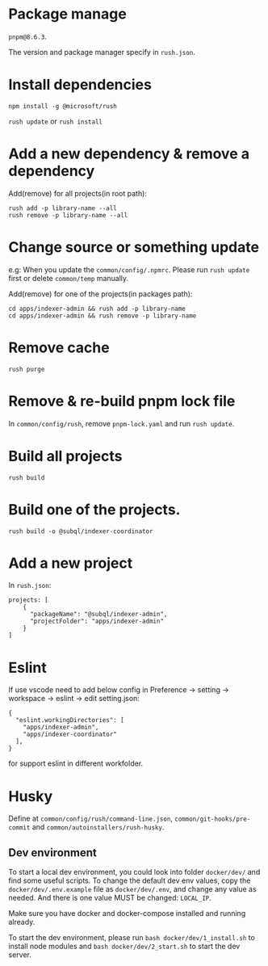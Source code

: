 # Package manage

`pnpm@8.6.3`.

The version and package manager specify in `rush.json`.

# Install dependencies

`npm install -g @microsoft/rush`

`rush update` or `rush install`

# Add a new dependency & remove a dependency

Add(remove) for all projects(in root path):

```
rush add -p library-name --all
rush remove -p library-name --all
```

# Change source or something update

e.g: When you update the `common/config/.npmrc`. Please run `rush update` first or delete `common/temp` manually.

Add(remove) for one of the projects(in packages path):

```
cd apps/indexer-admin && rush add -p library-name
cd apps/indexer-admin && rush remove -p library-name
```

# Remove cache

```
rush purge
```

# Remove & re-build pnpm lock file

In `common/config/rush`, remove `pnpm-lock.yaml` and run `rush update`.

# Build all projects

`rush build`

# Build one of the projects.

`rush build -o @subql/indexer-coordinator`

# Add a new project

In `rush.json`:

```
projects: [
    {
      "packageName": "@subql/indexer-admin",
      "projectFolder": "apps/indexer-admin"
    }
]
```

# Eslint

If use vscode need to add below config in Preference -> setting -> workspace -> eslint -> edit setting.json:

```
{
  "eslint.workingDirectories": [
    "apps/indexer-admin",
    "apps/indexer-coordinator"
  ],
}
```

for support eslint in different workfolder.

# Husky

Define at `common/config/rush/command-line.json`, `common/git-hooks/pre-commit` and `common/autoinstallers/rush-husky`.

## Dev environment

To start a local dev environment, you could look into folder `docker/dev/` and find some useful scripts.
To change the default dev env values, copy the `docker/dev/.env.example` file as `docker/dev/.env`, and change any value as needed.
And there is one value MUST be changed: `LOCAL_IP`.

Make sure you have docker and docker-compose installed and running already.

To start the dev environment, please run `bash docker/dev/1_install.sh` to install node modules and `bash docker/dev/2_start.sh` to start the dev server.
